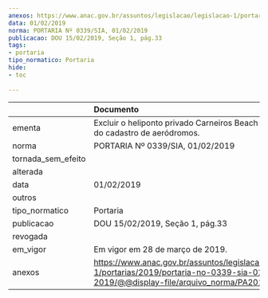```yaml
---
anexos: https://www.anac.gov.br/assuntos/legislacao/legislacao-1/portarias/2019/portaria-no-0339-sia-01-02-2019/@@display-file/arquivo_norma/PA2019-0339.pdf
data: 01/02/2019
norma: PORTARIA Nº 0339/SIA, 01/02/2019
publicacao: DOU 15/02/2019, Seção 1, pág.33
tags:
- portaria
tipo_normatico: Portaria
hide: 
- toc 
 
---
```


|                    | Documento                                                                                                                                            |
|:-------------------|:-----------------------------------------------------------------------------------------------------------------------------------------------------|
| ementa             | Excluir o heliponto privado Carneiros Beach Resort (PE) do cadastro de aeródromos.                                                                   |
| norma              | PORTARIA Nº 0339/SIA, 01/02/2019                                                                                                                     |
| tornada_sem_efeito |                                                                                                                                                      |
| alterada           |                                                                                                                                                      |
| data               | 01/02/2019                                                                                                                                           |
| outros             |                                                                                                                                                      |
| tipo_normatico     | Portaria                                                                                                                                             |
| publicacao         | DOU 15/02/2019, Seção 1, pág.33                                                                                                                      |
| revogada           |                                                                                                                                                      |
| em_vigor           | Em vigor em 28 de março de 2019.                                                                                                                     |
| anexos             | https://www.anac.gov.br/assuntos/legislacao/legislacao-1/portarias/2019/portaria-no-0339-sia-01-02-2019/@@display-file/arquivo_norma/PA2019-0339.pdf |